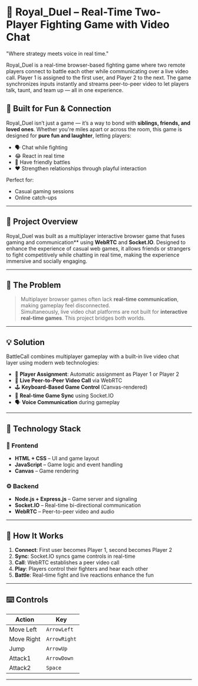 # 🥊 Royal_Duel – Real-Time Two-Player Fighting Game with Video Chat  
"Where strategy meets voice in real time."

Royal_Duel is a real-time browser-based fighting game where two 
remote players connect to battle each other while communicating over
a live video call. Player 1 is assigned to the first user, and Player 2 to the next. 
The game synchronizes inputs instantly and streams peer-to-peer video to let players talk, taunt, and team up — all in one experience.

## 🎉 Built for Fun & Connection

Royal_Duel isn’t just a game — it’s a way to bond with **siblings, friends, and loved ones**. 
Whether you're miles apart or across the room, this game is designed for **pure fun and laughter**, letting players:
- 🗣️ Chat while fighting  
- 😂 React in real time  
- 🤜 Have friendly battles  
- ❤️ Strengthen relationships through playful interaction  

Perfect for:
- Casual gaming sessions  
- Online catch-ups

---

## 🚀 Project Overview

Royal_Duel was built as a multiplayer interactive browser game that fuses gaming and communication** using **WebRTC** and **Socket.IO**. Designed to enhance the experience of casual web games, it allows friends or strangers to fight competitively while chatting in real time, making the experience immersive and socially engaging.

---

## 🎯 The Problem

> Multiplayer browser games often lack **real-time communication**, making gameplay feel disconnected.  
Simultaneously, live video chat platforms are not built for **interactive real-time games**. This project bridges both worlds.

---

## 💡 Solution

BattleCall combines multiplayer gameplay with a built-in live video chat layer using modern web technologies:

- 🧍 **Player Assignment**: Automatic assignment as Player 1 or Player 2
- 🎥 **Live Peer-to-Peer Video Call** via WebRTC
- 🕹️ **Keyboard-Based Game Control** (Canvas-rendered)
- 🔄 **Real-time Game Sync** using Socket.IO
- 🗣️ **Voice Communication** during gameplay

---

## 🧠 Technology Stack

### 🧱 Frontend
- **HTML + CSS** – UI and game layout
- **JavaScript** – Game logic and event handling
- **Canvas** – Game rendering

### ⚙️ Backend
- **Node.js + Express.js** – Game server and signaling
- **Socket.IO** – Real-time bi-directional communication
- **WebRTC** – Peer-to-peer video and audio

---

## 🔁 How It Works

1. **Connect**: First user becomes Player 1, second becomes Player 2
2. **Sync**: Socket.IO syncs game controls in real-time
3. **Call**: WebRTC establishes a peer video call
4. **Play**: Players control their fighters and hear each other
5. **Battle**: Real-time fight and live reactions enhance the fun

---

## ⌨️ Controls

| Action       | Key  |
|--------------|------|
| Move Left    | `ArrowLeft`  |
| Move Right   | `ArrowRight`  |
| Jump         | `ArrowUp`  |
| Attack1       | `ArrowDown` |
| Attack2       | `Space` |

---
